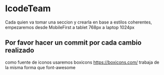 # IcodeTeam
Cada quien va tomar una seccion y crearla en base a estilos coherentes, empezaremos desde MobileFirst a tablet 768px a laptop 1024px
## Por favor hacer un commit por cada cambio realizado
como fuente de iconos usaremos boxicons https://boxicons.com/ trabaja de la misma forma que font-awesome
